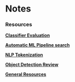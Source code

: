 # Notes

### Resources

__[Classifier Evaluation](https://www.ritchieng.com/machine-learning-evaluate-classification-model/)__

__[Automatic ML Pipeline search](https://epistasislab.github.io/tpot/)__

__[NLP Tokenization](http://www.nltk.org/api/nltk.tokenize.html)__

__[Object Detection Review](https://medium.com/comet-app/review-of-deep-learning-algorithms-for-object-detection-c1f3d437b852)__

__[General Resources](https://www.ritchieng.com/machine-learning-resources/)__

